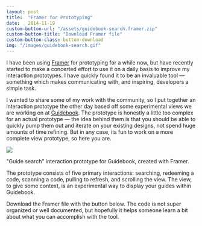 ```yaml
---
layout: post
title:  "Framer for Prototyping"
date:   2014-11-19
custom-button-url: "/assets/guidebook-search.framer.zip"
custom-button-title: "Download Framer file"
custom-button-class: button-download
img: "/images/guidebook-search.gif" 
---
```


I have been using [Framer](http://framerjs.com) for prototyping for a while now, but have recently started to make a concerted effort to use it on a daily basis to improve my interaction prototypes. I have quickly found it to be an invaluable tool &mdash; something which makes communicating with, and inspiring, developers a simple task. 

I wanted to share some of my work with the community, so I put together an interaction prototype the other day based off some experimental views we are working on at [Guidebook](http://guidebook.com). The prototype is honestly a little too complex for an actual prototype &mdash; the idea behind them is that you should be able to quickly pump them out and iterate on your existing designs, not spend huge amounts of time refining. But in any case, its fun to work on a more complete view prototype, so here you are. 

<div class="img img-has-border">
    <div class="img_image">
        <img src="/images/guidebook-search.gif" />
    </div>
    <p class="img_caption">"Guide search" interaction prototype for Guidebook, created with Framer.</p>
</div>

The prototype consists of five primary interactions: searching, redeeming a code, scanning a code, pulling to refresh, and scrolling the view. The view, to give some context, is an experimental way to display your guides within Guidebook.

Download the Framer file with the button below. The code is not super organized or well documented, but hopefully it helps someone learn a bit about what you can accomplish with the tool.
